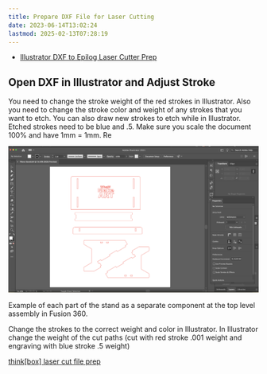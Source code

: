 ```yaml
---
title: Prepare DXF File for Laser Cutting
date: 2023-06-14T13:02:24
lastmod: 2025-02-13T07:28:19
---
```


- [Illustrator DXF to Epilog Laser Cutter Prep](https://youtu.be/FhIUHIMpJMY)

## Open DXF in Illustrator and Adjust Stroke

You need to change the stroke weight of the red strokes in Illustrator. Also you need to change the stroke color and weight of any strokes that you want to etch. You can also draw new strokes to etch while in Illustrator. Etched strokes need to be blue and .5. Make sure you scale the document 100% and have 1mm = 1mm. Re

![Laser Cut Stand in Illustrator](attachments/2021-Laser-Cut-Stand-in-Illustrator.png)

Example of each part of the stand as a separate component at the top level assembly in Fusion 360.

Change the strokes to the correct weight and color in Illustrator. In Illustrator change the weight of the cut paths (cut with red stroke .001 weight and engraving with blue stroke .5 weight)

[think\[box\] laser cut file prep](./thinkbox-laser-cut-file-prep.md)
